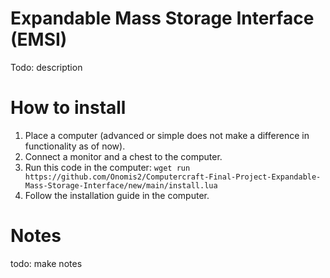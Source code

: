 # Expandable Mass Storage Interface (EMSI)
Todo: description

# How to install
1. Place a computer (advanced or simple does not make a difference in functionality as of now).
2. Connect a monitor and a chest to the computer.
3. Run this code in the computer:
```wget run https://github.com/Onomis2/Computercraft-Final-Project-Expandable-Mass-Storage-Interface/new/main/install.lua```
4. Follow the installation guide in the computer.

# Notes
todo: make notes

